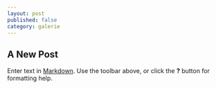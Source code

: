 ```yaml
---
layout: post
published: false
category: galerie
---
```


## A New Post

Enter text in [Markdown](http://daringfireball.net/projects/markdown/). Use the toolbar above, or click the **?** button for formatting help.

